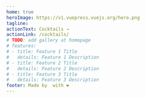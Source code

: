 ```yaml
---
home: true
heroImage: https://v1.vuepress.vuejs.org/hero.png
tagline:
actionText: Cocktails →
actionLink: /cocktails/
# TODO: add gallery at homepage
# features:
# - title: Feature 1 Title
#   details: Feature 1 Description
# - title: Feature 2 Title
#   details: Feature 2 Description
# - title: Feature 3 Title
#   details: Feature 3 Description
footer: Made by  with ❤️
---
```

